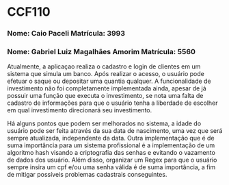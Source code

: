 # CCF110
### Nome: Caio Paceli Matrícula: 3993
### Nome: Gabriel Luiz Magalhães Amorim Matrícula: 5560

Atualmente, a aplicaçao realiza o cadastro e login de clientes em um sistema que simula um banco. Após realizar o acesso, o usuário pode efetuar o saque ou depositar uma quantia qualquer. A funcionalidade de investimento não foi completamente implementada ainda, apesar de já possuir uma função que executa o investimento, se nota uma falta de cadastro de informações para que o usuário tenha a liberdade de escolher em qual investimento direcionará seu investimento.

Há alguns pontos que podem ser melhorados no sistema, a idade do usuário pode ser feita através da sua data de nascimento, uma vez que será sempre atualizada, independente da data. Outra implementação que é de suma importância para um sistema profissional é a implementação de um algoritmo hash visando a criptografia das senhas e evitando o vazamento de dados dos usuário. Além disso, organizar um Regex para que o usuário sempre insira um cpf e/ou uma senha válida é de suma importância, a fim de mitigar possíveis problemas cadastrais conseguintes.
